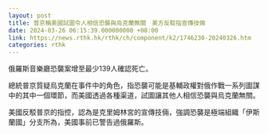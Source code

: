 ```yaml
---
layout: post
title: 普京稱美國試圖令人相信恐襲與烏克蘭無關　美方反駁指宣傳技倆
date: 2024-03-26 06:15:39.000000000 +08:00
link: https://news.rthk.hk/rthk/ch/component/k2/1746230-20240326.htm
categories: rthk
---
```


俄羅斯音樂廳恐襲案增至最少139人確認死亡。

總統普京質疑烏克蘭在事件中的角色，指恐襲可能是基輔政權對俄作戰一系列圖謀中的其中一個環節，而美國透過各種渠道，試圖讓其他人相信恐襲與烏克蘭無關。

美國反駁普京的指控，認為是克里姆林宮的宣傳技倆，強調恐襲是極端組織「伊斯蘭國」分支所為，美國事前已警告過俄羅斯。
